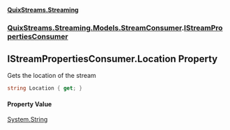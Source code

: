 #### [QuixStreams.Streaming](index.md 'index')
### [QuixStreams.Streaming.Models.StreamConsumer](QuixStreams.Streaming.Models.StreamConsumer.md 'QuixStreams.Streaming.Models.StreamConsumer').[IStreamPropertiesConsumer](IStreamPropertiesConsumer.md 'QuixStreams.Streaming.Models.StreamConsumer.IStreamPropertiesConsumer')

## IStreamPropertiesConsumer.Location Property

Gets the location of the stream

```csharp
string Location { get; }
```

#### Property Value
[System.String](https://docs.microsoft.com/en-us/dotnet/api/System.String 'System.String')